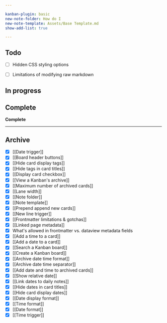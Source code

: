 ```yaml
---

kanban-plugin: basic
new-note-folder: How do I
new-note-template: Assets/Base Template.md
show-add-list: true

---
```


## Todo

- [ ] Hidden CSS styling options
- [ ] Limitations of modifying raw markdown


## In progress



## Complete

**Complete**


***

## Archive

- [x] [[Date trigger]]
- [x] [[Board header buttons]]
- [x] [[Hide card display tags]]
- [x] [[Hide tags in card titles]]
- [x] [[Display card checkbox]]
- [x] [[View a Kanban's archive]]
- [x] [[Maximum number of archived cards]]
- [x] [[Lane width]]
- [x] [[Note folder]]
- [x] [[Note template]]
- [x] [[Prepend append new cards]]
- [x] [[New line trigger]]
- [x] [[Frontmatter limitations & gotchas]]
- [x] [[Linked page metadata]]
- [x] What's allowed in frontmatter vs. dataview metadata fields
- [x] [[Add a time to a card]]
- [x] [[Add a date to a card]]
- [x] [[Search a Kanban board]]
- [x] [[Create a Kanban board]]
- [x] [[Archive date time format]]
- [x] [[Archive date time separator]]
- [x] [[Add date and time to archived cards]]
- [x] [[Show relative date]]
- [x] [[Link dates to daily notes]]
- [x] [[Hide dates in card titles]]
- [x] [[Hide card display dates]]
- [x] [[Date display format]]
- [x] [[Time format]]
- [x] [[Date format]]
- [x] [[Time trigger]]